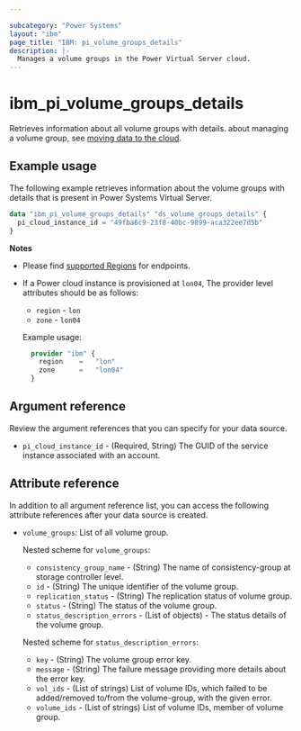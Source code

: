 ```yaml
---

subcategory: "Power Systems"
layout: "ibm"
page_title: "IBM: pi_volume_groups_details"
description: |-
  Manages a volume groups in the Power Virtual Server cloud.
---
```


# ibm_pi_volume_groups_details
Retrieves information about all volume groups with details. about managing a volume group, see [moving data to the cloud](https://cloud.ibm.com/docs/power-iaas?topic=power-iaas-moving-data-to-the-cloud).

## Example usage
The following example retrieves information about the volume groups with details that is present in Power Systems Virtual Server.
```terraform
data "ibm_pi_volume_groups_details" "ds_volume_groups_details" {
  pi_cloud_instance_id = "49fba6c9-23f8-40bc-9899-aca322ee7d5b"
}
```
**Notes**
* Please find [supported Regions](https://cloud.ibm.com/apidocs/power-cloud#endpoint) for endpoints.
* If a Power cloud instance is provisioned at `lon04`, The provider level attributes should be as follows:
  * `region` - `lon`
  * `zone` - `lon04`
  
  Example usage:
  ```terraform
    provider "ibm" {
      region    =   "lon"
      zone      =   "lon04"
    }
  ```
  
## Argument reference
Review the argument references that you can specify for your data source. 

- `pi_cloud_instance_id` - (Required, String) The GUID of the service instance associated with an account.

## Attribute reference
In addition to all argument reference list, you can access the following attribute references after your data source is created. 

- `volume_groups`: List of all volume group.
  
  Nested scheme for `volume_groups`:
  - `consistency_group_name` - (String) The name of consistency-group at storage controller level.
  - `id` - (String) The unique identifier of the volume group.
  - `replication_status` - (String) The replication status of volume group.
  - `status` - (String) The status of the volume group.
  - `status_description_errors` - (List of objects) - The status details of the volume group.

  Nested scheme for `status_description_errors`:
  - `key` - (String) The volume group error key.
  - `message` - (String) The failure message providing more details about the error key.
  - `vol_ids` - (List of strings) List of volume IDs, which failed to be added/removed to/from the volume-group, with the given error.
  - `volume_ids` - (List of strings) List of volume IDs, member of volume group.